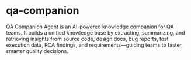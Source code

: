 # qa-companion
QA Companion Agent is an AI-powered knowledge companion for QA teams. It builds a unified knowledge base by extracting, summarizing, and retrieving insights from source code, design docs, bug reports, test execution data, RCA findings, and requirements—guiding teams to faster, smarter quality decisions.
